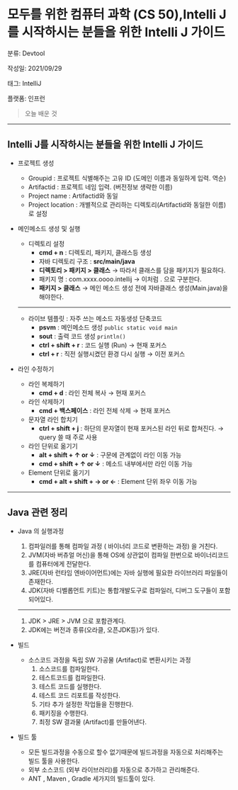 # 모두를 위한 컴퓨터 과학 (CS 50),Intelli J를 시작하시는 분들을 위한 Intelli J 가이드

분류: Devtool

작성일: 2021/09/29

태그: IntelliJ

플랫폼: 인프런

> 오늘 배운 것
> 

---

## Intelli J를 시작하시는 분들을 위한 Intelli J 가이드

- 프로젝트 생성
    - Groupid : 프로젝트 식별해주는 고유 ID (도메인 이름과 동일하게 입력. 역순)
    - Artifactid : 프로젝트 네임 입력. (버전정보 생략한 이름)
    - Project name : Artifactid와 동일
    - Project location : 개별적으로 관리하는 디렉토리(Artifactid와 동일한 이름)로 설정
    
- 메인메소드 생성 및 실행
    - 디렉토리 설정
        - **cmd + n** : 디렉토리, 패키지, 클래스등 생성
        - 자바 디렉토리 구조 : **src/main/java**
        - **디렉토리 > 패키지 > 클래스** → 따라서 클래스를 담을 패키지가 필요하다.
        - 패키지 명 : com.xxxx.oooo.intellij → 이처럼 . 으로 구분한다.
        - **패키지 > 클래스** → 메인 메소드 생성 전에 자바클래스 생성(Main.java)을 해야한다.
    
    ---
    
    - 라이브 템플릿 : 자주 쓰는 메소드 자동생성 단축코드
        - **psvm** : 메인메소드 생성 `public static void main`
        - **sout** : 출력 코드 생성 `println()`
        - **ctrl + shift + r** : 코드 실행 (Run) → 현재 포커스
        - **ctrl + r** : 직전 실행시켰던 환경 다시 실행 → 이전 포커스
- 라인 수정하기
    - 라인 복제하기
        - **cmd + d** : 라인 전체 복사 → 현재 포커스
    - 라인 삭제하기
        - **cmd + 백스페이스** : 라인 전체 삭제 → 현재 포커스
    - 문자열 라인 합치기
        - **ctrl + shift + j**  : 하단의 문자열이 현재 포커스된 라인 뒤로 합쳐진다. → query 쓸 때 주로 사용
    - 라인 단위로 옮기기
        - **alt + shift + ↑ or ↓** : 구문에 관계없이 라인 이동 가능
        - **cmd + shift + ↑ or ↓** : 메소드 내부에서만 라인 이동 가능
    - Element 단위로 옮기기
        - **cmd + alt + shift + → or ←** : Element 단위 좌우 이동 가능
    

---

## Java 관련 정리

- Java 의 실행과정
    1. 컴파일러를 통해 컴파일 과정 ( 바이너리 코드로 변환하는 과정) 을 거친다.
    2. JVM(자바 버츄얼 머신)을 통해 OS에 상관없이 컴파일 한번으로 바이너리코드를 컴퓨터에게 전달한다.
    3. JRE(자바 런타임 엔바이어먼트)에는 자바 실행에 필요한 라이브러리 파일들이 존재한다.
    4. JDK(자바 디벨롭먼트 키트)는 통합개발도구로 컴파일러, 디버그 도구들이 포함되어있다.
    
    ---
    
    1. JDK > JRE > JVM 으로 포함관계다.
    2. JDK에는 버전과 종류(오라클, 오픈JDK등)가 있다.
    
- 빌드
    - 소스코드 과정을 독립 SW 가공물 (Artifact)로 변환시키는 과정
        1. 소스코드를 컴파일한다.
        2. 테스트코드를 컴파일한다.
        3. 테스트 코드를 실행한다.
        4. 테스트 코드 리포트를 작성한다.
        5. 기타 추가 설정한 작업들을 진행한다.
        6. 패키징을 수행한다.
        7. 최정 SW 결과물 (Artifact)를 만들어낸다.
        
- 빌드 툴
    - 모든 빌드과정을 수동으로 할수 없기때문에 빌드과정을 자동으로 처리해주는 빌드 툴을 사용한다.
    - 외부 소스코드 (외부 라이브러리)를 자동으로 추가하고 관리해준다.
    - ANT , Maven , Gradle 세가지의 빌드툴이 있다.
    

